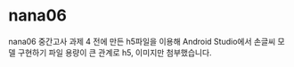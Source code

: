 # nana06
nana06 중간고사 과제 4
전에 만든 h5파일을 이용해 Android Studio에서 손글씨 모델 구현하기
파일 용량이 큰 관계로 h5, 이미지만 첨부했습니다.
